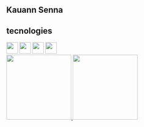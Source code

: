  ## Kauann Senna
 ## tecnologies
<div>
   <img height=30 widith=30 src="https://cdn.jsdelivr.net/gh/devicons/devicon@latest/icons/html5/html5-original.svg" /> 
   <img height=30 widith=30 src="https://cdn.jsdelivr.net/gh/devicons/devicon@latest/icons/css3/css3-original.svg" />
   <img height=30 widith=30 src="https://cdn.jsdelivr.net/gh/devicons/devicon@latest/icons/python/python-original.svg" />
   <img height=30 widith=30 src="https://cdn.jsdelivr.net/gh/devicons/devicon@latest/icons/cplusplus/cplusplus-plain.svg" />
</div>
<div>
 <a href="https://github.com/Ksenn0">
 <img loading="lazy" height="170em" src="https://github-readme-stats.vercel.app/api?username=Ksenn0&show_icons=true&theme=dracula&include_all_commits=true&count_private=true"/>
 <img loading="lazy" height="170em" src="https://github-readme-stats.vercel.app/api/top-langs/?username=Ksenn0&layout=compact&langs_count=7&theme=dracula"/>
</div> 
